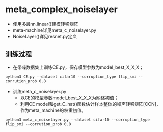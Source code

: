 # meta_complex_noiselayer
* 使用多层nn.linear()建模转移矩阵
* meta-machine详见meta_c_noiselayer.py
* NoiseLayer()详见resnet.py定义

## 训练过程
* 在带噪数据集上训练CE.py，保存模型参数为model_best_X_X_X；
```
python3 CE.py --dataset cifar10 --corruption_type flip_smi --corrution_prob 0.8
```
* 训练meta_c_noiselayer.py
  * 以CE的模型参数model_best_X_X_X为网络初值；
  * 利用CE model和get_C_hat()函数估计样本整体的噪声转移矩阵[CCN]，作为meta_machine的权重初值。
```
python3 meta_c_noiselayer.py --dataset cifar10 --corruption_type flip_smi --corrution_prob 0.8
```
